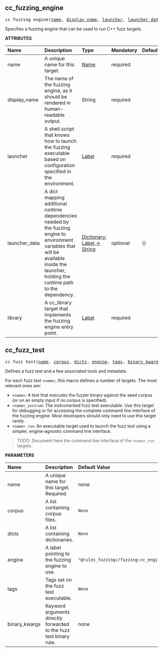 <!-- Generated with Stardoc: http://skydoc.bazel.build -->

<a id="#cc_fuzzing_engine"></a>

## cc_fuzzing_engine

<pre>
cc_fuzzing_engine(<a href="#cc_fuzzing_engine-name">name</a>, <a href="#cc_fuzzing_engine-display_name">display_name</a>, <a href="#cc_fuzzing_engine-launcher">launcher</a>, <a href="#cc_fuzzing_engine-launcher_data">launcher_data</a>, <a href="#cc_fuzzing_engine-library">library</a>)
</pre>


Specifies a fuzzing engine that can be used to run C++ fuzz targets.


**ATTRIBUTES**


| Name  | Description | Type | Mandatory | Default |
| :------------- | :------------- | :------------- | :------------- | :------------- |
| <a id="cc_fuzzing_engine-name"></a>name |  A unique name for this target.   | <a href="https://bazel.build/docs/build-ref.html#name">Name</a> | required |  |
| <a id="cc_fuzzing_engine-display_name"></a>display_name |  The name of the fuzzing engine, as it should be rendered in human-readable output.   | String | required |  |
| <a id="cc_fuzzing_engine-launcher"></a>launcher |  A shell script that knows how to launch the fuzzing executable based on configuration specified in the environment.   | <a href="https://bazel.build/docs/build-ref.html#labels">Label</a> | required |  |
| <a id="cc_fuzzing_engine-launcher_data"></a>launcher_data |  A dict mapping additional runtime dependencies needed by the fuzzing engine to environment variables that will be available inside the launcher, holding the runtime path to the dependency.   | <a href="https://bazel.build/docs/skylark/lib/dict.html">Dictionary: Label -> String</a> | optional | {} |
| <a id="cc_fuzzing_engine-library"></a>library |  A cc_library target that implements the fuzzing engine entry point.   | <a href="https://bazel.build/docs/build-ref.html#labels">Label</a> | required |  |


<a id="#cc_fuzz_test"></a>

## cc_fuzz_test

<pre>
cc_fuzz_test(<a href="#cc_fuzz_test-name">name</a>, <a href="#cc_fuzz_test-corpus">corpus</a>, <a href="#cc_fuzz_test-dicts">dicts</a>, <a href="#cc_fuzz_test-engine">engine</a>, <a href="#cc_fuzz_test-tags">tags</a>, <a href="#cc_fuzz_test-binary_kwargs">binary_kwargs</a>)
</pre>

Defines a fuzz test and a few associated tools and metadata.

For each fuzz test `<name>`, this macro defines a number of targets. The
most relevant ones are:

* `<name>`: A test that executes the fuzzer binary against the seed corpus
  (or on an empty input if no corpus is specified).
* `<name>_instrum`: The instrumented fuzz test executable. Use this target
  for debugging or for accessing the complete command line interface of the
  fuzzing engine. Most developers should only need to use this target
  rarely.
* `<name>_run`: An executable target used to launch the fuzz test using a
  simpler, engine-agnostic command line interface.

> TODO: Document here the command line interface of the `<name>_run`
targets.


**PARAMETERS**


| Name  | Description | Default Value |
| :------------- | :------------- | :------------- |
| <a id="cc_fuzz_test-name"></a>name |  A unique name for this target. Required.   |  none |
| <a id="cc_fuzz_test-corpus"></a>corpus |  A list containing corpus files.   |  <code>None</code> |
| <a id="cc_fuzz_test-dicts"></a>dicts |  A list containing dictionaries.   |  <code>None</code> |
| <a id="cc_fuzz_test-engine"></a>engine |  A label pointing to the fuzzing engine to use.   |  <code>"@rules_fuzzing//fuzzing:cc_engine"</code> |
| <a id="cc_fuzz_test-tags"></a>tags |  Tags set on the fuzz test executable.   |  <code>None</code> |
| <a id="cc_fuzz_test-binary_kwargs"></a>binary_kwargs |  Keyword arguments directly forwarded to the fuzz test   binary rule.   |  none |


